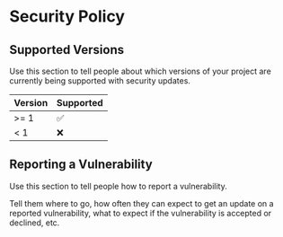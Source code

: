 # Security Policy

## Supported Versions

Use this section to tell people about which versions of your project are
currently being supported with security updates.

| Version | Supported          |
|------| ------------------ |
| >= 1 | :white_check_mark: |
| < 1  | :x:                |

## Reporting a Vulnerability

Use this section to tell people how to report a vulnerability.

Tell them where to go, how often they can expect to get an update on a
reported vulnerability, what to expect if the vulnerability is accepted or
declined, etc.
